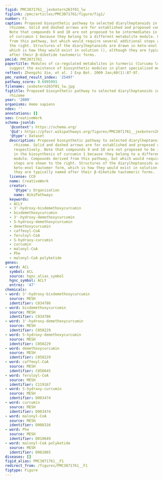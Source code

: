 ```yaml
---
figid: PMC3071761__jexbotern263f01_lw
figlink: /pmc/articles/PMC3071761/figure/fig1/
number: F1
caption: Proposed biosynthetic pathway to selected diarylheptanoids in the turmeric
  rhizome. Solid and dashed arrows are for established and proposed conversions, respectively.
  Note that compounds 9 and 10 are not proposed to be intermediates in the biosynthesis
  of curcumin 1 because they belong to a different metabolite module. Compounds derived
  from this pathway, but which would require several additional steps are shown to
  the right. Structures of the diarylheptanoids are drawn in keto-enol tautomer form,
  which is how they would exist in solution (), although they are typically named
  after their β-diketide tautomeric forms.
pmcid: PMC3071761
papertitle: Modules of co-regulated metabolites in turmeric (Curcuma longa) rhizome
  suggest the existence of biosynthetic modules in plant specialized metabolism.
reftext: Zhengzhi Xie, et al. J Exp Bot. 2009 Jan;60(1):87-97.
pmc_ranked_result_index: '25497'
pathway_score: 0.6995991
filename: jexbotern263f01_lw.jpg
figtitle: Proposed biosynthetic pathway to selected diarylheptanoids in the turmeric
  rhizome
year: '2009'
organisms: Homo sapiens
ndex: ''
annotations: []
seo: CreativeWork
schema-jsonld:
  '@context': https://schema.org/
  '@id': https://pfocr.wikipathways.org/figures/PMC3071761__jexbotern263f01_lw.html
  '@type': Dataset
  description: Proposed biosynthetic pathway to selected diarylheptanoids in the turmeric
    rhizome. Solid and dashed arrows are for established and proposed conversions,
    respectively. Note that compounds 9 and 10 are not proposed to be intermediates
    in the biosynthesis of curcumin 1 because they belong to a different metabolite
    module. Compounds derived from this pathway, but which would require several additional
    steps are shown to the right. Structures of the diarylheptanoids are drawn in
    keto-enol tautomer form, which is how they would exist in solution (), although
    they are typically named after their β-diketide tautomeric forms.
  license: CC0
  name: CreativeWork
  creator:
    '@type': Organization
    name: WikiPathways
  keywords:
  - ACLY
  - 3'-hydroxy-bisdemethoxycurcumin
  - bisdemethoxycurcumin
  - 3'-hydroxy-demethoxycurcumin
  - 5-hydroxy-demethoxycurcumin
  - demethoxycurcumin
  - caffeoyl-CoA
  - feruloyl-CoA
  - S-hydraxy-curcumin
  - curcumin
  - malonyl-CoA
  - Phe
  - malonyl-CoA polyketide
genes:
- word: ACL
  symbol: ACL
  source: hgnc_alias_symbol
  hgnc_symbol: ACLY
  entrez: '47'
chemicals:
- word: 3'-hydroxy-bisdemethoxycurcumin
  source: MESH
  identifier: C034786
- word: bisdemethoxycurcumin
  source: MESH
  identifier: C034786
- word: 3'-hydroxy-demethoxycurcumin
  source: MESH
  identifier: C050229
- word: 5-hydroxy-demethoxycurcumin
  source: MESH
  identifier: C050229
- word: demethoxycurcumin
  source: MESH
  identifier: C050229
- word: caffeoyl-CoA
  source: MESH
  identifier: C058645
- word: feruloyl-CoA
  source: MESH
  identifier: C119167
- word: S-hydraxy-curcumin
  source: MESH
  identifier: D003474
- word: curcumin
  source: MESH
  identifier: D003474
- word: malonyl-CoA
  source: MESH
  identifier: D008316
- word: Phe
  source: MESH
  identifier: D010649
- word: malonyl-CoA polyketide
  source: MESH
  identifier: D061065
diseases: []
figid_alias: PMC3071761__F1
redirect_from: /figures/PMC3071761__F1
figtype: Figure
---
```

